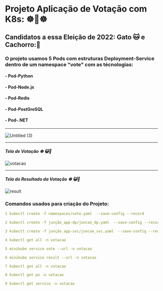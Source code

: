 # Projeto Aplicação de Votação com __**K8s**__: ☸🐳☸
 
 ## Candidatos a essa Eleição de 2022: __**Gato** 🐱__ e __**Cachorro**:🐶__ 
 
### O projeto usamos 5 Pods com estruturas Deployment-Service dentro de um namespace "vote" com as técnologias:

#### - Pod-Python
#### - Pod-Node.js
#### - Pod-Redis
#### - Pod-PostGreSQL
#### - Pod-.NET
 ---
 
 

![Untitled (3)](https://user-images.githubusercontent.com/102867453/164033071-79377945-2573-4adf-8c81-02afab534fd7.jpg)

---
##### Tela de Votação ☸ 😺🐶

![votacao](https://user-images.githubusercontent.com/102867453/164033886-2af1c30d-4ab7-4288-818e-fbfce72a745d.png)

---

##### Tela do Resultado da Votação ☸ 😺🐶

![result](https://user-images.githubusercontent.com/102867453/164033981-453d5ecf-be25-483b-8fb3-c21f554af542.png)


### Comandos usados para criação do Projeto: 

~~~yaml
1 kubectl create -f namespaces/vote.yaml  --save-config --record  
~~~
~~~yaml
2 kubectl create -f junção_app-dp/juncao_dp.yaml  --save-config --record
~~~
~~~yaml
3 kubectl create -f junção_app-svc/juncao_svc.yaml  --save-config --record 
~~~
~~~yaml
4 kubectl get all -n votacao 
~~~
~~~yaml
5 minikube service vote --url -n votacao   
~~~
~~~yaml
6 minikube service result --url -n votacao 
~~~
~~~yaml
7 kubectl get all -n votacao
~~~
~~~yaml
8 kubectl get po -n votacao
~~~
~~~yaml
9 kubectl get service -n votacao 
~~~

